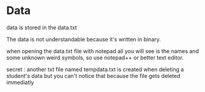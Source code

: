# Data

data is stored in the data.txt

The data is not understandable because it's written in binary.

when opening the data.txt file with notepad all you will see is the names and some unknown weird symbols, so use notepad++ or better text editor.

secret : another txt file named tempdata.txt is created when deleting a student's data but you can't notice that because the file gets deleted immediatly
